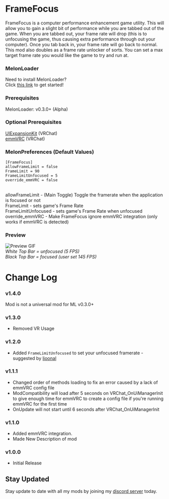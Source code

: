 # FrameFocus
FrameFocus is a computer performance enhancement game utility. This will allow you to gain a slight bit of performance while you are tabbed out of the game. When you are tabbed out, your frame rate will drop (this is to unfocusing the game, thus causing extra performance through out your computer). Once you tab back in, your frame rate will go back to normal. This mod also doubles as a frame rate unlocker of sorts. You can set a max target frame rate you would like the game to try and run at.

### MelonLoader
Need to install MelonLoader?<br>
Click [this link](https://melonwiki.xyz/) to get started!

### Prerequisites
MelonLoader: v0.3.0+ (Alpha)

### Optional Prerequisites
[UIExpansionKit](https://github.com/knah/VRCMods) (VRChat)<br>
[emmVRC](https://discord.gg/emmvrc) (VRChat)

### MelonPreferences (Default Values)
```
[FrameFocus]
allowFrameLimit = false
FrameLimit = 90
FrameLimitUnfocused = 5
override_emmVRC = false
```
<br>
allowFrameLimit - (Main Toggle) Toggle the framerate when the application is focused or not<br>
FrameLimit - sets game's Frame Rate<br>
FrameLimitUnfocused - sets game's Frame Rate when unfocused<br>
override_emmVRC - Make FrameFocus ignore emmVRC integration (only works if emmVRC is detected)

### Preview
![Preview GIF](https://kortyboi.com/img/upload/QQscYMB2ho.gif)<br>
*White Top Bar = unfocused (5 FPS)*<br>
*Black Top Bar = focused (user set 145 FPS)*

# Change Log
### v1.4.0
Mod is not a universal mod for ML v0.3.0+

### v1.3.0
* Removed VR Usage

### v1.2.0
* Added `FrameLimitUnfocused` to set your unfocused framerate - suggested by [ljoonal](https://github.com/KortyBoi/FrameFocus/pull/1)

### v1.1.1
* Changed order of methods loading to fix an error caused by a lack of emmVRC config file
* ModCompatibility will load after 5 seconds on VRChat_OnUiManagerInit to give enough time for emmVRC to create a config file if you're running emmVRC for the first time
* OnUpdate will not start until 6 seconds after VRChat_OnUiManagerInit

### v1.1.0
* Added emmVRC integration.
* Made New Description of mod

### v1.0.0
* Initial Release



## Stay Updated
Stay update to date with all my mods by joining my [discord server](https://discord.gg/qkycuAMUGS) today.
